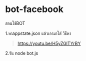 # bot-facebook

สอนใช้BOT

1.หาappstate.json แล้วเอามาใส่
วิธีหา
>https://youtu.be/H5yZGlTYrBY

2.รัน node bot.js
